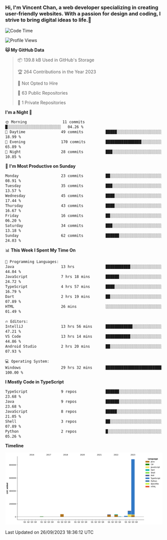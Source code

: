 ### Hi, I'm Vincent Chan, a web developer specializing in creating user-friendly websites. With a passion for design and coding, I strive to bring digital ideas to life.👋

<!--
**hkvincent/hkvincent** is a ✨ _special_ ✨ repository because its `README.md` (this file) appears on your GitHub profile.

Here are some ideas to get you started:

- 🔭 I’m currently working on ...
- 🌱 I’m currently learning ...
- 👯 I’m looking to collaborate on ...
- 🤔 I’m looking for help with ...
- 💬 Ask me about ...
- 📫 How to reach me: ...
- 😄 Pronouns: ...
- ⚡ Fun fact: ...
-->
<!--START_SECTION:waka-->
![Code Time](http://img.shields.io/badge/Code%20Time-429%20hrs%2015%20mins-blue)

![Profile Views](http://img.shields.io/badge/Profile%20Views-0-blue)

**🐱 My GitHub Data** 

> 📦 139.8 kB Used in GitHub's Storage 
 > 
> 🏆 264 Contributions in the Year 2023
 > 
> 🚫 Not Opted to Hire
 > 
> 📜 63 Public Repositories 
 > 
> 🔑 1 Private Repositories 
 > 
**I'm a Night 🦉** 

```text
🌞 Morning                11 commits          █░░░░░░░░░░░░░░░░░░░░░░░░   04.26 % 
🌆 Daytime                49 commits          █████░░░░░░░░░░░░░░░░░░░░   18.99 % 
🌃 Evening                170 commits         ████████████████░░░░░░░░░   65.89 % 
🌙 Night                  28 commits          ███░░░░░░░░░░░░░░░░░░░░░░   10.85 % 
```
📅 **I'm Most Productive on Sunday** 

```text
Monday                   23 commits          ██░░░░░░░░░░░░░░░░░░░░░░░   08.91 % 
Tuesday                  35 commits          ███░░░░░░░░░░░░░░░░░░░░░░   13.57 % 
Wednesday                45 commits          ████░░░░░░░░░░░░░░░░░░░░░   17.44 % 
Thursday                 43 commits          ████░░░░░░░░░░░░░░░░░░░░░   16.67 % 
Friday                   16 commits          ██░░░░░░░░░░░░░░░░░░░░░░░   06.20 % 
Saturday                 34 commits          ███░░░░░░░░░░░░░░░░░░░░░░   13.18 % 
Sunday                   62 commits          ██████░░░░░░░░░░░░░░░░░░░   24.03 % 
```


📊 **This Week I Spent My Time On** 

```text
💬 Programming Languages: 
Java                     13 hrs              ███████████░░░░░░░░░░░░░░   44.04 % 
JavaScript               7 hrs 18 mins       ██████░░░░░░░░░░░░░░░░░░░   24.72 % 
TypeScript               4 hrs 57 mins       ████░░░░░░░░░░░░░░░░░░░░░   16.79 % 
Dart                     2 hrs 19 mins       ██░░░░░░░░░░░░░░░░░░░░░░░   07.89 % 
HTML                     26 mins             ░░░░░░░░░░░░░░░░░░░░░░░░░   01.49 % 

🔥 Editors: 
IntelliJ                 13 hrs 56 mins      ████████████░░░░░░░░░░░░░   47.21 % 
VS Code                  13 hrs 14 mins      ███████████░░░░░░░░░░░░░░   44.86 % 
Android Studio           2 hrs 20 mins       ██░░░░░░░░░░░░░░░░░░░░░░░   07.93 % 

💻 Operating System: 
Windows                  29 hrs 32 mins      █████████████████████████   100.00 % 
```

**I Mostly Code in TypeScript** 

```text
TypeScript               9 repos             ██████░░░░░░░░░░░░░░░░░░░   23.68 % 
Java                     9 repos             ██████░░░░░░░░░░░░░░░░░░░   23.68 % 
JavaScript               8 repos             █████░░░░░░░░░░░░░░░░░░░░   21.05 % 
Shell                    3 repos             ██░░░░░░░░░░░░░░░░░░░░░░░   07.89 % 
Python                   2 repos             █░░░░░░░░░░░░░░░░░░░░░░░░   05.26 % 
```



**Timeline**

![Lines of Code chart](https://raw.githubusercontent.com/hkvincent/hkvincent/main/assets/bar_graph.png)


 Last Updated on 26/09/2023 18:36:12 UTC
<!--END_SECTION:waka-->
